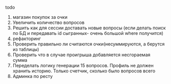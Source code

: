 todo
1) магазин покупок за очки
3) Увеличить количество вопросов
4) Решить как для сессии доставать новые вопросы (если делать поиск по БД и передавать id сыгранных- очень большой where получится)
5) рефакторинг
6) Проверить правильно ли считаются очки(несуммируются, а берутся из таблицы)
7) Проверить что в случае проигрыша добавляется несгораемая сумма
8) Переделать логику генерации 15 вопросов. Профиль не должен хранить историю. Только счетчик, сколько было вопросов всего
9) Админка по ресту